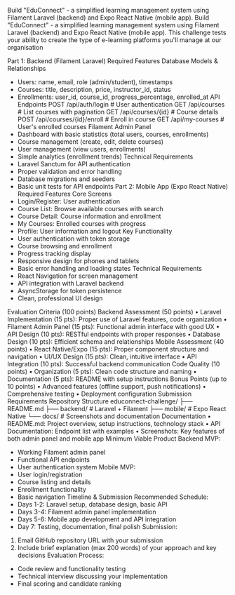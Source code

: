 Build "EduConnect" - a simplified learning management system using Filament
Laravel (backend) and Expo React Native (mobile app). 
Build "EduConnect" - a simplified learning management system using Filament
Laravel (backend) and Expo React Native (mobile app). This challenge tests your ability
to create the type of e-learning platforms you'll manage at our organisation



Part 1: Backend (Filament Laravel)
Required Features
Database Models & Relationships
- Users: name, email, role (admin/student), timestamps
- Courses: title, description, price, instructor_id, status
- Enrollments: user_id, course_id, progress_percentage, enrolled_at
API Endpoints
POST /api/auth/login # User authentication
GET /api/courses # List courses with pagination
GET /api/courses/{id} # Course details
POST /api/courses/{id}/enroll # Enroll in course
GET /api/my-courses # User's enrolled courses
Filament Admin Panel
- Dashboard with basic statistics (total users, courses, enrollments)
- Course management (create, edit, delete courses)
- User management (view users, enrollments)
- Simple analytics (enrollment trends)
Technical Requirements
- Laravel Sanctum for API authentication
- Proper validation and error handling
- Database migrations and seeders
- Basic unit tests for API endpoints
Part 2: Mobile App (Expo React Native)
Required Features
Core Screens
- Login/Register: User authentication
- Course List: Browse available courses with search
- Course Detail: Course information and enrollment
- My Courses: Enrolled courses with progress
- Profile: User information and logout
Key Functionality
- User authentication with token storage
- Course browsing and enrollment
- Progress tracking display
- Responsive design for phones and tablets
- Basic error handling and loading states
Technical Requirements
- React Navigation for screen management
- API integration with Laravel backend
- AsyncStorage for token persistence
- Clean, professional UI design


Evaluation Criteria (100 points)
Backend Assessment (50 points)
• Laravel Implementation (15 pts): Proper use of Laravel features, code
organization
• Filament Admin Panel (15 pts): Functional admin interface with good UX
• API Design (10 pts): RESTful endpoints with proper responses
• Database Design (10 pts): Efficient schema and relationships
Mobile Assessment (40 points)
• React Native/Expo (15 pts): Proper component structure and navigation
• UI/UX Design (15 pts): Clean, intuitive interface
• API Integration (10 pts): Successful backend communication
Code Quality (10 points)
• Organization (5 pts): Clean code structure and naming
• Documentation (5 pts): README with setup instructions
Bonus Points (up to 10 points)
• Advanced features (offline support, push notifications)
• Comprehensive testing
• Deployment configuration
Submission Requirements
Repository Structure
educonnect-challenge/
├── README.md
├── backend/ # Laravel + Filament
├── mobile/ # Expo React Native
└── docs/ # Screenshots and documentation
Documentation
• README.md: Project overview, setup instructions, technology stack
• API Documentation: Endpoint list with examples
• Screenshots: Key features of both admin panel and mobile app
Minimum Viable Product
Backend MVP:
- Working Filament admin panel
- Functional API endpoints
- User authentication system
Mobile MVP:
- User login/registration
- Course listing and details
- Enrollment functionality
- Basic navigation
Timeline & Submission
Recommended Schedule:
- Days 1-2: Laravel setup, database design, basic API
- Days 3-4: Filament admin panel implementation
- Days 5-6: Mobile app development and API integration
- Day 7: Testing, documentation, final polish
Submission:
1. Email GitHub repository URL with your submission
2. Include brief explanation (max 200 words) of your approach and key decisions
Evaluation Process:
- Code review and functionality testing
- Technical interview discussing your implementation
- Final scoring and candidate ranking
